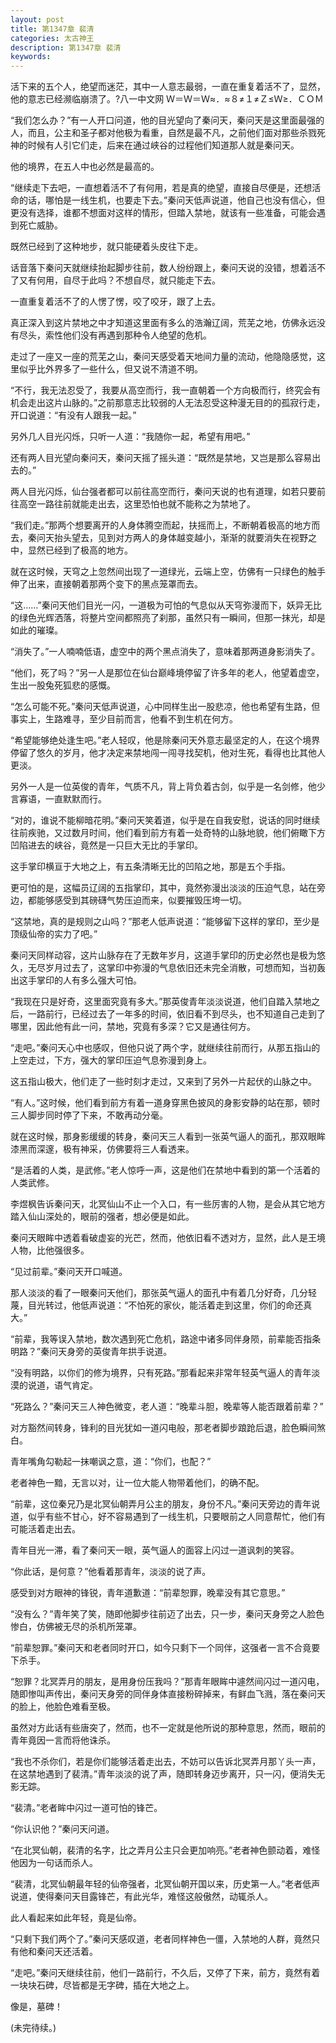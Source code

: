 ```yaml
---
layout: post
title: 第1347章 裴清
categories: 太古神王
description: 第1347章 裴清
keywords:
---
```


活下来的五个人，绝望而迷茫，其中一人意志最弱，一直在重复着活不了，显然，他的意志已经濒临崩溃了。?八一中文网  Ｗ＝Ｗ＝Ｗ≈．≈８≠１≠Ｚ≤Ｗ≥．ＣＯＭ

“我们怎么办？”有一人开口问道，他的目光望向了秦问天，秦问天是这里面最强的人，而且，公主和圣子都对他极为看重，自然是最不凡，之前他们面对那些杀戮死神的时候有人引它们走，后来在通过峡谷的过程他们知道那人就是秦问天。

他的境界，在五人中也必然是最高的。

“继续走下去吧，一直想着活不了有何用，若是真的绝望，直接自尽便是，还想活命的话，哪怕是一线生机，也要走下去。”秦问天低声说道，他自己也没有信心，但更没有选择，谁都不想面对这样的情形，但踏入禁地，就该有一些准备，可能会遇到死亡威胁。

既然已经到了这种地步，就只能硬着头皮往下走。

话音落下秦问天就继续抬起脚步往前，数人纷纷跟上，秦问天说的没错，想着活不了又有何用，自尽于此吗？不想自尽，就只能走下去。

一直重复着活不了的人愣了愣，咬了咬牙，跟了上去。

真正深入到这片禁地之中才知道这里面有多么的浩瀚辽阔，荒芜之地，仿佛永远没有尽头，索性他们没有再遇到那种令人绝望的危机。

走过了一座又一座的荒芜之山，秦问天感受着天地间力量的流动，他隐隐感觉，这里似乎比外界多了一些什么，但又说不清道不明。

“不行，我无法忍受了，我要从高空而行，我一直朝着一个方向极而行，终究会有机会走出这片山脉的。”之前那意志比较弱的人无法忍受这种漫无目的的孤寂行走，开口说道：“有没有人跟我一起。”

另外几人目光闪烁，只听一人道：“我随你一起，希望有用吧。”

还有两人目光望向秦问天，秦问天摇了摇头道：“既然是禁地，又岂是那么容易出去的。”

两人目光闪烁，仙台强者都可以前往高空而行，秦问天说的也有道理，如若只要前往高空一路往前就能走出去，这里恐怕也就不能称之为禁地了。

“我们走。”那两个想要离开的人身体腾空而起，扶摇而上，不断朝着极高的地方而去，秦问天抬头望去，见到对方两人的身体越变越小，渐渐的就要消失在视野之中，显然已经到了极高的地方。

就在这时候，天穹之上忽然间出现了一道绿光，云端上空，仿佛有一只绿色的触手伸了出来，直接朝着那两个变下的黑点笼罩而去。

“这……”秦问天他们目光一闪，一道极为可怕的气息似从天穹弥漫而下，妖异无比的绿色光辉洒落，将整片空间都照亮了刹那，虽然只有一瞬间，但那一抹光，却是如此的璀璨。

“消失了。”一人喃喃低语，虚空中的两个黑点消失了，意味着那两道身影消失了。

“他们，死了吗？”另一人是那位在仙台巅峰境停留了许多年的老人，他望着虚空，生出一股兔死狐悲的感慨。

“怎么可能不死。”秦问天低声说道，心中同样生出一股悲凉，他也希望有生路，但事实上，生路难寻，至少目前而言，他看不到生机在何方。

“希望能够绝处逢生吧。”老人轻叹，他是除秦问天外意志最坚定的人，在这个境界停留了悠久的岁月，他才决定来禁地闯一闯寻找契机，他对生死，看得也比其他人更淡。

另外一人是一位英俊的青年，气质不凡，背上背负着古剑，似乎是一名剑修，他少言寡语，一直默默而行。

“对的，谁说不能柳暗花明。”秦问天笑着道，似乎是在自我安慰，说话的同时继续往前疾驰，又过数月时间，他们看到前方有着一处奇特的山脉地貌，他们俯瞰下方凹陷进去的峡谷，竟然是一只巨大无比的手掌印。

这手掌印横亘于大地之上，有五条清晰无比的凹陷之地，那是五个手指。

更可怕的是，这幅员辽阔的五指掌印，其中，竟然弥漫出淡淡的压迫气息，站在旁边，都能够感受到其磅礴气势压迫而来，似要摧毁压垮一切。

“这禁地，真的是规则之山吗？”那老人低声说道：“能够留下这样的掌印，至少是顶级仙帝的实力了吧。”

秦问天同样动容，这片山脉存在了无数年岁月，这道手掌印的历史必然也是极为悠久，无尽岁月过去了，这掌印中弥漫的气息依旧还未完全消散，可想而知，当初轰出这手掌印的人有多么强大可怕。

“我现在只是好奇，这里面究竟有多大。”那英俊青年淡淡说道，他们自踏入禁地之后，一路前行，已经过去了一年多的时间，依旧看不到尽头，也不知道自己走到了哪里，因此他有此一问，禁地，究竟有多深？它又是通往何方。

“走吧。”秦问天心中也感叹，但他只说了两个字，就继续往前而行，从那五指山的上空走过，下方，强大的掌印压迫气息弥漫到身上。

这五指山极大，他们走了一些时刻才走过，又来到了另外一片起伏的山脉之中。

“有人。”这时候，他们看到前方有着一道身穿黑色披风的身影安静的站在那，顿时三人脚步同时停了下来，不敢再动分毫。

就在这时候，那身影缓缓的转身，秦问天三人看到一张英气逼人的面孔，那双眼眸漆黑而深邃，极有神采，仿佛要将三人看透来。

“是活着的人类，是武修。”老人惊呼一声，这是他们在禁地中看到的第一个活着的人类武修。

李煜枫告诉秦问天，北冥仙山不止一个入口，有一些厉害的人物，是会从其它地方踏入仙山深处的，眼前的强者，想必便是如此。

秦问天眼眸中透着看破虚妄的光芒，然而，他依旧看不透对方，显然，此人是王境人物，比他强很多。

“见过前辈。”秦问天开口喊道。

那人淡淡的看了一眼秦问天他们，那张英气逼人的面孔中有着几分好奇，几分轻蔑，目光转过，他低声说道：“不怕死的家伙，能活着走到这里，你们的命还真大。”

“前辈，我等误入禁地，数次遇到死亡危机，路途中诸多同伴身陨，前辈能否指条明路？”秦问天身旁的英俊青年拱手说道。

“没有明路，以你们的修为境界，只有死路。”那看起来非常年轻英气逼人的青年淡漠的说道，语气肯定。

“死路么？”秦问天三人神色微变，老人道：“晚辈斗胆，晚辈等人能否跟着前辈？”

对方豁然间转身，锋利的目光犹如一道闪电般，那老者脚步踉跄后退，脸色瞬间煞白。

青年嘴角勾勒起一抹嘲讽之意，道：“你们，也配？”

老者神色一黯，无言以对，让一位大能人物带着他们，的确不配。

“前辈，这位秦兄乃是北冥仙朝弄月公主的朋友，身份不凡。”秦问天旁边的青年说道，似乎有些不甘心，好不容易遇到了一线生机，只要眼前之人同意帮忙，他们有可能活着走出去。

青年目光一滞，看了秦问天一眼，英气逼人的面容上闪过一道讽刺的笑容。

“你此话，是何意？”他看着那青年，淡淡的说了声。

感受到对方眼神的锋锐，青年道歉道：“前辈恕罪，晚辈没有其它意思。”

“没有么？”青年笑了笑，随即他脚步往前迈了出去，只一步，秦问天身旁之人脸色惨白，仿佛被无尽的杀机所笼罩。

“前辈恕罪。”秦问天和老者同时开口，如今只剩下一个同伴，这强者一言不合竟要下杀手。

“恕罪？北冥弄月的朋友，是用身份压我吗？”那青年眼眸中遽然间闪过一道闪电，随即惨叫声传出，秦问天身旁的同伴身体直接粉碎掉来，有鲜血飞溅，落在秦问天的脸上，他脸色难看至极。

虽然对方此话有些唐突了，然而，也不一定就是他所说的那种意思，然而，眼前的青年竟因一言而将他诛杀。

“我也不杀你们，若是你们能够活着走出去，不妨可以告诉北冥弄月那丫头一声，在这禁地遇到了裴清。”青年淡淡的说了声，随即转身迈步离开，只一闪，便消失无影无踪。

“裴清。”老者眸中闪过一道可怕的锋芒。

“你认识他？”秦问天问道。

“在北冥仙朝，裴清的名字，比之弄月公主只会更加响亮。”老者神色颤动着，难怪他因为一句话而杀人。

“裴清，北冥仙朝最年轻的仙帝强者，北冥仙朝开国以来，历史第一人。”老者低声说道，使得秦问天目露锋芒，有此光华，难怪这般傲然，动辄杀人。

此人看起来如此年轻，竟是仙帝。

“只剩下我们两个了。”秦问天感叹道，老者同样神色一僵，入禁地的人群，竟然只有他和秦问天还活着。

“走吧。”秦问天继续往前，他们一路前行，不久后，又停了下来，前方，竟然有着一块块石碑，尽皆都是无字碑，插在大地之上。

像是，墓碑！

(未完待续。)
